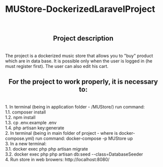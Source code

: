 # MUStore-DockerizedLaravelProject

<br>
<h2 align="center">Project description</h2><br>
The project is a dockerized music store that allows you to "buy" product which are in data base. It is possible only when the user is logged in (he must register first). The user can also edit his cart.
<br>
<h2 align="center">For the project to work properly, it is necessary to:</h2><br>
1. In terminal (being in application folder - /MUStore/) run command: <br>
1.1. composer install <br>
1.2. npm install<br>
1.3. cp .env.example .env<br>
1.4. php artisan key:generate<br>
2. In terminal (being in main folder of project - where is docker-compose.yml) run command: docker-compose -p MUStore up <br>
3. In a new terminal: <br>
3.1. docker exec php php artisan migrate<br>
3.2. docker exec php php artisan db:seed --class=DatabaseSeeder<br>
4. Run store in web browers: http://localhost:8080/
